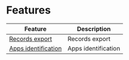 # Features

| Feature                                          | Description                                    | 
|--------------------------------------------------|------------------------------------------------|
| [Records export](FPS01/recexp.md)                | Records export |
| [Apps identification](FPS01/app-ids.md)          | Apps identification       |
